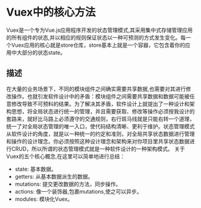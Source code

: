 # Vuex中的核心方法
Vuex是一个专为Vue.js应用程序开发的状态管理模式,其采用集中式存储管理应用的所有组件的状态,并以相应的规则保证状态以一种可预测的方式发生变化。每一个Vuex应用的核心就是store仓库，store基本上就是一个容器，它包含着你的应用中大部分的状态state。

## 描述
在大量的业务场景下，不同的模块组件之间确实需要共享数据,也需要对其进行修改操作。也就引发软件设计中的矛盾：模块组件之间需要共享数据和数据可能被任意修改导致不可预料的结果。为了解决其矛盾，软件设计上就提出了一种设计和架构思想，将全局状态进行统一的管理，并且需要获取、修改等操作必须按我设计的套路来，就好比马路上必须遵守的交通规则，右行斑马线就是只能右转一个道理，统一了对全局状态管理的唯一入口，使代码结构清晰、更利于维护。状态管理模式从软件设计的角度，就是以一种统一的约定和准则，对全局共享状态数据进行管理和操作的设计理念。你必须按照这种设计理念和架构来对你项目里共享状态数据进行CRUD，所以所谓的状态管理模式就是一种软件设计的一种架构模式。
关于Vuex的五个核心概念,在这里可以简单地进行总结：

- state: 基本数据。
- getters: 从基本数据派生的数据。
- mutations: 提交更改数据的方法，同步操作。
- actions: 像一个装饰器,包裹mutations,使之可以异步。
- modules: 模块化Vuex。


